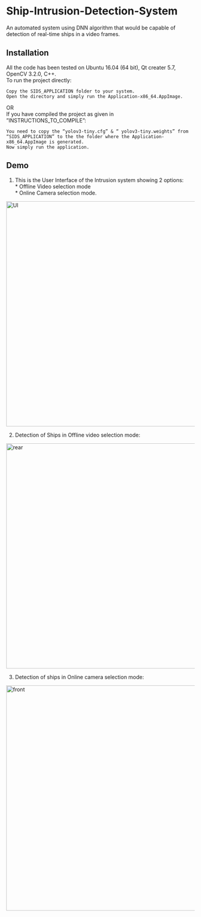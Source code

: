 # Ship-Intrusion-Detection-System
An automated system using DNN algorithm that would be capable of detection of real-time ships in a video frames.
## Installation
All the code has been tested on Ubuntu 16.04 (64 bit), Qt creater 5.7, OpenCV 3.2.0, C++.</br>
To run the project directly:
```shell
Copy the SIDS_APPLICATION folder to your system.
Open the directory and simply run the Application-x86_64.AppImage.
```
OR</br>
If you have compiled the project as given in ”INSTRUCTIONS_TO_COMPILE”:</br>
```
You need to copy the “yolov3-tiny.cfg” & “ yolov3-tiny.weights” from “SIDS_APPLICATION” to the the folder where the Application-x86_64.AppImage is generated.
Now simply run the application.
```
## Demo
1. This is the User Interface of the Intrusion system showing 2 options: </br>* Offline Video selection mode </br>* Online Camera selection mode.</br>
<img width="600" alt="UI" src="https://user-images.githubusercontent.com/26343062/67138494-d5a42a80-f1f8-11e9-88df-9c86bb50371a.png">

2. Detection of Ships in Offline video selection mode:
<img width="600" alt="rear" src="https://user-images.githubusercontent.com/26343062/67138495-d89f1b00-f1f8-11e9-894a-43656c0e6739.png">

3. Detection of ships in Online camera selection mode:
<img width="600" alt="front" src="https://user-images.githubusercontent.com/26343062/67138496-da68de80-f1f8-11e9-8695-a5e85835232c.png">
